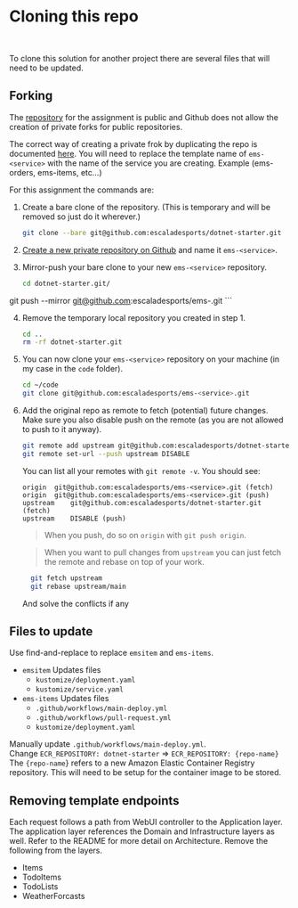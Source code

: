  
 # Cloning this repo
<br/>

To clone this solution for another project there are several files that will need to be updated. 


## Forking

The [repository](https://github.com/escaladesports/dotnet-starter) for the assignment is public and Github does not allow the creation of private forks for public repositories.

The correct way of creating a private frok by duplicating the repo is documented [here](https://help.github.com/articles/duplicating-a-repository/).
You will need to replace the template name of `ems-<service>` with the name of the service you are creating. Example (ems-orders, ems-items, etc...)

For this assignment the commands are:

 1. Create a bare clone of the repository.
    (This is temporary and will be removed so just do it wherever.)
    ```bash
    git clone --bare git@github.com:escaladesports/dotnet-starter.git
    ```

 2. [Create a new private repository on Github](https://help.github.com/articles/creating-a-new-repository/) and name it `ems-<service>`.

 3. Mirror-push your bare clone to your new `ems-<service>` repository.
    
    ```bash
    cd dotnet-starter.git/
   git push --mirror git@github.com:escaladesports/ems-<service>.git
    ```

 4. Remove the temporary local repository you created in step 1.
    ```bash
    cd ..
    rm -rf dotnet-starter.git
    ```
    
 5. You can now clone your `ems-<service>` repository on your machine (in my case in the `code` folder).
    ```bash
    cd ~/code
    git clone git@github.com:escaladesports/ems-<service>.git
    ```
   
 6. Add the original repo as remote to fetch (potential) future changes.
    Make sure you also disable push on the remote (as you are not allowed to push to it anyway).
    ```bash
    git remote add upstream git@github.com:escaladesports/dotnet-starter.git
    git remote set-url --push upstream DISABLE
    ```
    You can list all your remotes with `git remote -v`. You should see:
    ```
    origin	git@github.com:escaladesports/ems-<service>.git (fetch)
    origin	git@github.com:escaladesports/ems-<service>.git (push)
    upstream	git@github.com:escaladesports/dotnet-starter.git (fetch)
    upstream	DISABLE (push)
    ```
    > When you push, do so on `origin` with `git push origin`.
   
    > When you want to pull changes from `upstream` you can just fetch the remote and rebase on top of your work.
    ```bash
      git fetch upstream
      git rebase upstream/main
      ```
      And solve the conflicts if any
 

## Files to update

Use find-and-replace to replace `emsitem` and `ems-items`.

* `emsitem` Updates files
  * `kustomize/deployment.yaml`
  * `kustomize/service.yaml`
* `ems-items` Updates files
  * `.github/workflows/main-deploy.yml`
  * `.github/workflows/pull-request.yml`
  * `kustomize/deployment.yaml`

Manually update `.github/workflows/main-deploy.yml`.
<br/>
Change `ECR_REPOSITORY: dotnet-starter` => `ECR_REPOSITORY: {repo-name}`
<br/>
The `{repo-name`} refers to a new Amazon Elastic Container Registry repository. This will need to be setup 
for the container image to be stored.

## Removing template endpoints

Each request follows a path from WebUI controller to the Application layer. The application layer references 
the Domain and Infrastructure layers as well. Refer to the README for more detail on Architecture.
Remove the following from the layers.

* Items
* TodoItems
* TodoLists
* WeatherForcasts

